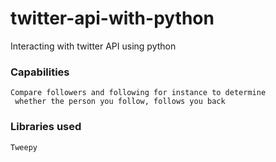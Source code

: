 # twitter-api-with-python
Interacting with twitter API using python

### Capabilities
```
Compare followers and following for instance to determine
 whether the person you follow, follows you back
```

### Libraries used
```
Tweepy
```